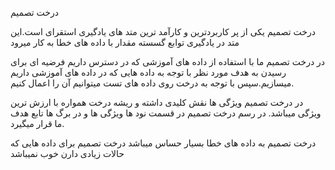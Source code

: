 درخت تصمیم

درخت تصمیم یکی از پر کاربردترین و کارآمد ترین متد های یادگیری استقرای است.این متد در یادگیری توابع گسسته مقدار با داده های خطا به کار میرود

در درخت تصمیم ما با استفاده از داده های آموزشی که در دسترس داریم فرضیه ای برای رسیدن به هدف مورد نظر با توجه به داده هایی که در داده های آموزشی داریم میسازیم.سپس با توجه به درخت روی داده های تست میتوانیم آن را اعمال کنیم.

در درخت تصمیم ویژگی ها نقش کلیدی داشته و ریشه درخت همواره با ارزش ترین ویژگی میباشد.
در رسم درخت تصمیم در قسمت نود ها ویژگی ها و در برگ ها تابع هدف ما قرار میگیرد.

درخت تصمیم به داده های خطا بسیار حساس میباشد
درخت تصمیم برای داده هایی که حالات زیادی دارن خوب نمیباشد
